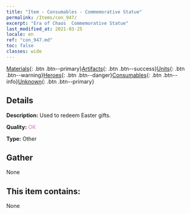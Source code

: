 ```yaml
---
title: "Item - Consumables - Commemorative Statue"
permalink: /Items/con_947/
excerpt: "Era of Chaos  Commemorative Statue"
last_modified_at: 2021-03-25
locale: en
ref: "con_947.md"
toc: false
classes: wide
---
```

 [Materials](/Items/){: .btn .btn--primary}[Artifacts](/Items/Artifacts/){: .btn .btn--success}[Units](/Items/Units/){: .btn .btn--warning}[Heroes](/Items/Heroes/){: .btn .btn--danger}[Consumables](/Items/Consumables/){: .btn .btn--info}[Unknown](/Items/Unknown/){: .btn .btn--primary}

## Details
 **Description:** Used to redeem Easter gifts.

 **Quality:** <span style="color: #DA70D6">OK</span>

 **Type:** Other

## Gather

  None

## This item contains:

  None

